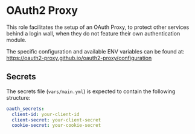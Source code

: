 # OAuth2 Proxy

This role facilitates the setup of an OAuth Proxy, to protect other services behind a login wall, when they do not feature their own authentication module.

The specific configuration and available ENV variables can be found at:
https://oauth2-proxy.github.io/oauth2-proxy/configuration

## Secrets
The secrets file (`vars/main.yml`) is expected to contain the following structure:

```yml
oauth_secrets:
  client-id: your-client-id
  client-secret: your-client-secret
  cookie-secret: your-cookie-secret
```